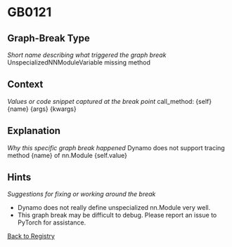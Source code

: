 # GB0121

## Graph-Break Type
*Short name describing what triggered the graph break*
UnspecializedNNModuleVariable missing method

## Context
*Values or code snippet captured at the break point*
call_method: {self} {name} {args} {kwargs}

## Explanation
*Why this specific graph break happened*
Dynamo does not support tracing method {name} of nn.Module {self.value}

## Hints
*Suggestions for fixing or working around the break*
- Dynamo does not really define unspecialized nn.Module very well.
- This graph break may be difficult to debug. Please report an issue to PyTorch for assistance.



[Back to Registry](../index.md)
